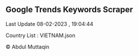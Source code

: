 

## Google Trends Keywords Scraper 
 
Last Update 08-02-2023 , 19:04:44

Country List :
VIETNAM.json



© Abdul Muttaqin 
